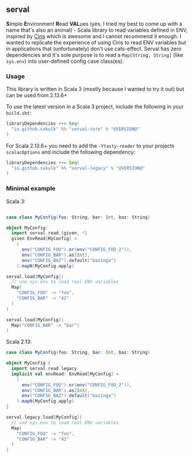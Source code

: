 ## serval

**S**imple **E**nvironment **R**ead **VAL**ues (yes, I tried my best to come up with a name that's also an animal) - Scala library to read variables defined in ENV, inspired by [Ciris](https://cir.is/) which is awesome and I cannot recommend it enough.
I wanted to replicate the experience of using Ciris to read ENV variables but in applications that (unfortunately) don't use cats-effect. Serval has zero dependencies and it's sole purpose is to read a `Map[String, String]` (like `sys.env`) into user-defined config case class(es).


### Usage

This library is written in Scala 3 (mostly because I wanted to try it out) but can be used from 2.13.6+

To use the latest version in a Scala 3 project, include the following in your `build.sbt`:

```scala
libraryDependencies ++= Seq(
  "io.github.sakulk" %% "serval-core" % "@VERSION@"
)
```

For Scala 2.13.6+ you need to add the `-Ytasty-reader` to your projects `scalacOptions` and include the following dependency:

```scala
libraryDependencies ++= Seq(
  "io.github.sakulk" %% "serval-legacy" % "@VERSION@"
)
```

### Minimal example

Scala 3:
```scala mdoc

case class MyConfig(foo: String, bar: Int, baz: String)

object MyConfig:
  import serval.read.{given, *}
  given EnvRead[MyConfig] =
    (
      env("CONFIG_FOO").or(env("CONFIG_FOO_2")),
      env("CONFIG_BAR").as[Int],
      env("CONFIG_BAZ").default("bazinga")
    ).mapN(MyConfig.apply)

serval.load[MyConfig](
  // use sys.env to load real ENV variables
  Map(
    "CONFIG_FOO" -> "foo",
    "CONFIG_BAR" -> "42"
  )
)

serval.load[MyConfig](
  Map("CONFIG_BAR" -> "bar")
)
```

Scala 2.13:
```scala
case class MyConfig(foo: String, bar: Int, baz: String)

object MyConfig {
  import serval.read.legacy._
  implicit val envRead: EnvRead[MyConfig] =
    (
      env("CONFIG_FOO").or(env("CONFIG_FOO_2")),
      env("CONFIG_BAR").as[Int],
      env("CONFIG_BAZ").default("bazinga")
    ).mapN(MyConfig.apply)
}

serval.legacy.load[MyConfig](
  // use sys.env to load real ENV variables
  Map(
    "CONFIG_FOO" -> "foo",
    "CONFIG_BAR" -> "42"
  )
)
```

